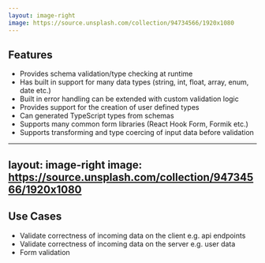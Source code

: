 ```yaml
---
layout: image-right
image: https://source.unsplash.com/collection/94734566/1920x1080
---
```


## Features

* Provides schema validation/type checking at runtime
* Has built in support for many data types (string, int, float, array, enum, date etc.)
* Built in error handling can be extended with custom validation logic
* Provides support for the creation of user defined types
* Can generated TypeScript types from schemas
* Supports many common form libraries (React Hook Form, Formik etc.)
* Supports transforming and type coercing of input data before validation

---
layout: image-right
image: https://source.unsplash.com/collection/94734566/1920x1080
---
## Use Cases

* Validate correctness of incoming data on the client e.g. api endpoints
* Validate correctness of incoming data on the server e.g. user data
* Form validation
